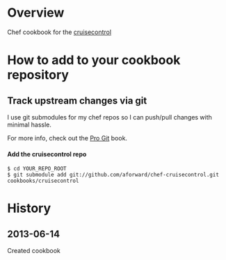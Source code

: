 # Overview #
Chef cookbook for the [cruisecontrol](http://cruisecontrol.sourceforge.net/download.html)

# How to add to your cookbook repository #

## Track upstream changes via git ##
I use git submodules for my chef repos so I can push/pull changes with minimal
hassle.

For more info, check out the [Pro Git](http://progit.org/book/ch6-6.html) book.

#### Add the cruisecontrol repo ####

    $ cd YOUR_REPO_ROOT
    $ git submodule add git://github.com/aforward/chef-cruisecontrol.git cookbooks/cruisecontrol

History
=======

2013-06-14
------------
Created cookbook

